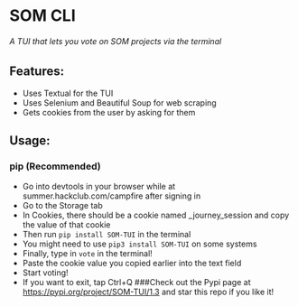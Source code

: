# SOM CLI

###### A TUI that lets you vote on SOM projects via the terminal

## Features:
- Uses Textual for the TUI
- Uses Selenium and Beautiful Soup for web scraping
- Gets cookies from the user by asking for them

## Usage:
### pip (Recommended)
- Go into devtools in your browser while at summer.hackclub.com/campfire after signing in
- Go to the Storage tab
- In Cookies, there should be a cookie named _journey_session and copy the value of that cookie
- Then run `pip install SOM-TUI` in the terminal
- You might need to use `pip3 install SOM-TUI` on some systems
- Finally, type in `vote` in the terminal!
- Paste the cookie value you copied earlier into the text field
- Start voting!
- If you want to exit, tap Ctrl+Q
###Check out the Pypi page at https://pypi.org/project/SOM-TUI/1.3 and star this repo if you like it!
